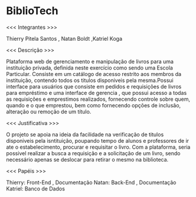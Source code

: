 # BiblioTech

<<< Integrantes >>>

Thierry Pitela Santos , Natan Boldt ,Katriel Koga

<<< Descrição >>>

Plataforma web de gerenciamento e manipulação de livros para uma instituição privada, definida neste exercício como sendo uma Escola Particular. Consiste em um catálogo de acesso restrito aos membros da instituição, contendo todos os titulos disponiveis pela mesma.Possui interface para usuários que consiste em pedidos e requisições de livros para empréstimo e uma interface de gerencia , que possui acesso a todas as requisições e emprestimos realizados, fornecendo controle sobre quem, quando e o que emprestou, bem como fornecendo opções de inclusão, alteração ou remoção de um título.

<<< Justificativa >>> 

O projeto se apoia na ideia da facilidade na verificação de titulos disponiveis pela isntituição, poupando tempo de alunos e professores de ir ate o estabelecimento, procurar e requisitar o livro. Com a plataforma, seria possivel realizar a busca a requisição e a solicitação de um livro, sendo necessário apenas se deslocar para retirar o mesmo na biblioteca. 

<<< Papéis >>>

Thierry: Front-End , Documentação
Natan: Back-End , Documentação
Katriel: Banco de Dados 
